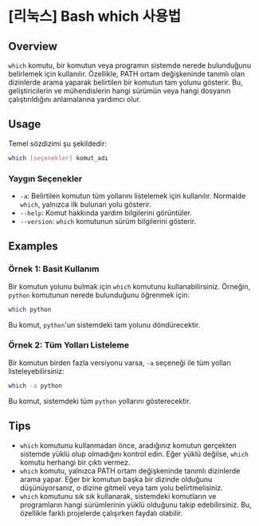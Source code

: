 # [리눅스] Bash which 사용법

## Overview
`which` komutu, bir komutun veya programın sistemde nerede bulunduğunu belirlemek için kullanılır. Özellikle, PATH ortam değişkeninde tanımlı olan dizinlerde arama yaparak belirtilen bir komutun tam yolunu gösterir. Bu, geliştiricilerin ve mühendislerin hangi sürümün veya hangi dosyanın çalıştırıldığını anlamalarına yardımcı olur.

## Usage
Temel sözdizimi şu şekildedir:

```bash
which [seçenekler] komut_adı
```

### Yaygın Seçenekler
- `-a`: Belirtilen komutun tüm yollarını listelemek için kullanılır. Normalde `which`, yalnızca ilk bulunan yolu gösterir.
- `--help`: Komut hakkında yardım bilgilerini görüntüler.
- `--version`: `which` komutunun sürüm bilgilerini gösterir.

## Examples
### Örnek 1: Basit Kullanım
Bir komutun yolunu bulmak için `which` komutunu kullanabilirsiniz. Örneğin, `python` komutunun nerede bulunduğunu öğrenmek için:

```bash
which python
```

Bu komut, `python`'un sistemdeki tam yolunu döndürecektir.

### Örnek 2: Tüm Yolları Listeleme
Bir komutun birden fazla versiyonu varsa, `-a` seçeneği ile tüm yolları listeleyebilirsiniz:

```bash
which -a python
```

Bu komut, sistemdeki tüm `python` yollarını gösterecektir.

## Tips
- `which` komutunu kullanmadan önce, aradığınız komutun gerçekten sistemde yüklü olup olmadığını kontrol edin. Eğer yüklü değilse, `which` komutu herhangi bir çıktı vermez.
- `which` komutu, yalnızca PATH ortam değişkeninde tanımlı dizinlerde arama yapar. Eğer bir komutun başka bir dizinde olduğunu düşünüyorsanız, o dizine gitmeli veya tam yolu belirtmelisiniz.
- `which` komutunu sık sık kullanarak, sistemdeki komutların ve programların hangi sürümlerinin yüklü olduğunu takip edebilirsiniz. Bu, özellikle farklı projelerde çalışırken faydalı olabilir.